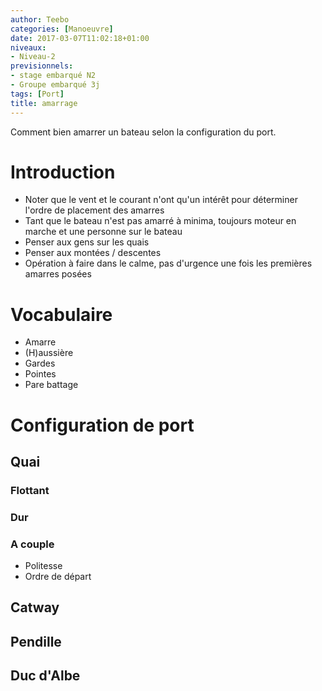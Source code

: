 ```yaml
---
author: Teebo
categories: [Manoeuvre]
date: 2017-03-07T11:02:18+01:00
niveaux:
- Niveau-2
previsionnels:
- stage embarqué N2
- Groupe embarqué 3j
tags: [Port]
title: amarrage
---
```

Comment bien amarrer un bateau selon la configuration du port.
<!--more-->

# Introduction
* Noter que le vent et le courant n'ont qu'un intérêt pour déterminer l'ordre de placement des amarres
* Tant que le bateau n'est pas amarré à minima, toujours moteur en marche et une personne sur le bateau
* Penser aux gens sur les quais
* Penser aux montées / descentes
* Opération à faire dans le calme, pas d'urgence une fois les premières amarres posées

# Vocabulaire
* Amarre
* (H)aussière
* Gardes
* Pointes
* Pare battage

# Configuration de port
## Quai
### Flottant
### Dur
### A couple
* Politesse
* Ordre de départ

## Catway
## Pendille
## Duc d'Albe
